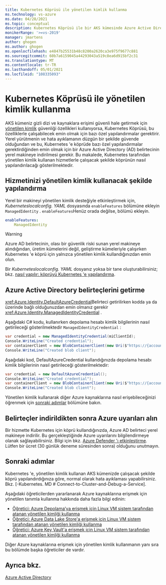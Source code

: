 ```yaml
---
title: Kubernetes Köprüsü ile yönetilen kimlik kullanma
ms.technology: vs-azure
ms.date: 04/28/2021
ms.topic: conceptual
description: Kubernetes Köprüsü ile bir AKS kümesinde Azure Active Directory (Azure AD) tarafından yönetilen kimlik kullanmayı öğrenin
monikerRange: '>=vs-2019'
manager: jmartens
author: ghogen
ms.author: ghogen
ms.openlocfilehash: e4847b25531b48c8200a2620ca3e975f9677c881
ms.sourcegitcommit: 60b7a6159045a44293043a519c8ea6d915bf2c31
ms.translationtype: MT
ms.contentlocale: tr-TR
ms.lasthandoff: 05/01/2021
ms.locfileid: "108335093"
---
```

# <a name="use-managed-identity-with-bridge-to-kubernetes"></a>Kubernetes Köprüsü ile yönetilen kimlik kullanma

AKS kümeniz gizli dizi ve kaynaklara erişimi güvenli hale getirmek için [yönetilen kimlik](/azure/active-directory/managed-identities-azure-resources/overview) güvenliği özellikleri kullanıyorsa, Kubernetes Köprüsü, bu özelliklerle çalışabilecek emin olmak için bazı özel yapılandırmalar gerektirir. Yerel yürütmenin ve hata ayıklamanın düzgün bir şekilde güvende olduğundan ve bu, Kubernetes 'e köprüde bazı özel yapılandırmalar gerektirdiğinden emin olmak için bir Azure Active Directory (AD) belirtecinin yerel makineye indirilmesi gerekir. Bu makalede, Kubernetes tarafından yönetilen kimlik kullanan hizmetlerle çalışacak şekilde köprünün nasıl yapılandırılacağı gösterilmektedir.

## <a name="how-to-configure-your-service-to-use-managed-identity"></a>Hizmetinizi yönetilen kimlik kullanacak şekilde yapılandırma

Yerel bir makineyi yönetilen kimlik desteğiyle etkinleştirmek için, *Kuberneteslocalconfig. YAML* dosyasında `enableFeatures` bölümüne ekleyin `ManagedIdentity` . `enableFeatures`Henüz orada değilse, bölümü ekleyin.

```yaml
enableFeatures:
    ManagedIdentity
```

> [!WARNING]
> Azure AD belirtecinin, olası bir güvenlik riski sunan yerel makineye alındığından, üretim kümelerini değil, geliştirme kümeleriyle çalışırken Kubernetes 'e köprü için yalnızca yönetilen kimlik kullandığınızdan emin olun.

Bir *Kuberneteslocalconfig. YAML* dosyanız yoksa bir tane oluşturabilirsiniz; bkz. [nasıl yapılır: köprüyü Kubernetes 'e yapılandırma](configure-bridge-to-kubernetes.md).

## <a name="how-to-fetch-the-azure-active-directory-tokens"></a>Azure Active Directory belirteçlerini getirme

<xref:Azure.Identity.DefaultAzureCredential>Belirteci getirilirken kodda ya da üzerinde bağlı olduğunuzdan emin olmanız gerekir <xref:Azure.Identity.ManagedIdentityCredential> .

Aşağıdaki C# kodu, kullanırken depolama hesabı kimlik bilgilerinin nasıl getirileceği gösterilmektedir `ManagedIdentityCredential` :

```csharp
var credential = new ManagedIdentityCredential(miClientId);
Console.WriteLine("Created credential");
var containerClient = new BlobContainerClient(new Uri($"https://{accountName}.blob.windows.net/{containerName}"), credential);
Console.WriteLine("Created blob client");
```

Aşağıdaki kod, DefaultAzureCredential kullandığınızda depolama hesabı kimlik bilgilerinin nasıl getirileceği gösterilmektedir:

```csharp
var credential = new DefaultAzureCredential();
Console.WriteLine("Created credential");
var containerClient = new BlobContainerClient(new Uri($"https://{accountName}.blob.windows.net/{containerName}"), credential);
Console.WriteLine("Created blob client");
```

Yönetilen kimlik kullanarak diğer Azure kaynaklarına nasıl erişebileceğinizi öğrenmek için [sonraki adımlar](#next-steps) bölümüne bakın.

## <a name="receive-azure-alerts-when-tokens-are-downloaded"></a>Belirteçler indirildikten sonra Azure uyarıları alın

Bir hizmette Kubernetes için köprü kullandığınızda, Azure AD belirteci yerel makineye indirilir. Bu gerçekleştiğinde Azure uyarılarını bilgilendirmeye olanak sağlayabilirsiniz. Bilgi için bkz. [Azure Defender 'ı etkinleştirme](/azure/security-center/enable-azure-defender). Lütfen bir ücret (30 günlük deneme süresinden sonra) olduğunu unutmayın.

## <a name="next-steps"></a>Sonraki adımlar

Kubernetes 'e, yönetilen kimlik kullanan AKS kümenizde çalışacak şekilde köprü yapılandırdığınıza göre, normal olarak hata ayıklaması yapabilirsiniz. Bkz. [-Kubernetes. MD # Connect-to-Cluster-and-Debug-a-Service].

Aşağıdaki öğreticilerden yararlanarak Azure kaynaklarına erişmek için yönetilen tanımla kullanma hakkında daha fazla bilgi edinin:

- [Öğretici: Azure Depolama’ya erişmek için Linux VM sistem tarafından atanan yönetilen kimliği kullanma](/azure/active-directory/managed-identities-azure-resources/tutorial-linux-vm-access-storage)
- [Öğretici: Azure Data Lake Store'a erişmek için Linux VM sistem tarafından atanan yönetilen kimliği kullanma](/azure/active-directory/managed-identities-azure-resources/tutorial-linux-vm-access-datalake)
- [Öğretici: Azure Key Vault'a erişmek için Linux VM sistem tarafından atanan yönetilen kimliği kullanma](/azure/active-directory/managed-identities-azure-resources/tutorial-linux-vm-access-nonaad)

Diğer Azure kaynaklarına erişmek için yönetilen kimlik kullanmanın yanı sıra bu bölümde başka öğreticiler de vardır.

## <a name="see-also"></a>Ayrıca bkz.

[Azure Active Directory](/azure/active-directory/managed-identities-azure-resources/)
